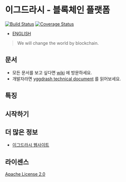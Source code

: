 # 이그드라시 - 블록체인 플랫폼

[![Build Status](https://travis-ci.org/dezang/yggdrash.svg?branch=develop)](https://travis-ci.org/dezang/yggdrash)
[![Coverage Status](https://coveralls.io/repos/github/dezang/yggdrash/badge.svg?branch=develop)](https://coveralls.io/github/dezang/yggdrash?branch=develop)

- [ENGLISH](README-en.md)

> We will change the world by blockchain.

## 문서
- 모든 문서를 보고 싶다면 [wiki](https://github.com/yggdrash/yggdrash/wiki) 에 방문하세요.
- 개발자라면 [yggdrash technical document](docs) 를 읽어보세요.

## 특징

## 시작하기

## 더 많은 정보
- [이그드라시 웹사이트](https://yggdrash.io)

## 라이센스
[Apache License 2.0](LICENSE)
